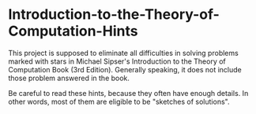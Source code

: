 # Introduction-to-the-Theory-of-Computation-Hints

This project is supposed to eliminate all difficulties in solving problems marked with stars in Michael Sipser's Introduction to the Theory of Computation Book (3rd Edition). Generally speaking, it does not include those problem answered in the book.

Be careful to read these hints, because they often have enough details. In other words, most of them are eligible to be "sketches of solutions".


